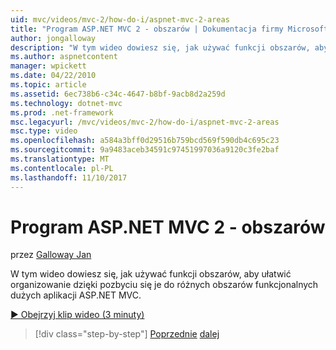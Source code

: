 ```yaml
---
uid: mvc/videos/mvc-2/how-do-i/aspnet-mvc-2-areas
title: "Program ASP.NET MVC 2 - obszarów | Dokumentacja firmy Microsoft"
author: jongalloway
description: "W tym wideo dowiesz się, jak używać funkcji obszarów, aby ułatwić organizowanie dużych aplikacji ASP.NET MVC dzięki pozbyciu się je do różnych funct..."
ms.author: aspnetcontent
manager: wpickett
ms.date: 04/22/2010
ms.topic: article
ms.assetid: 6ec738b6-c34c-4647-b8bf-9acb8d2a259d
ms.technology: dotnet-mvc
ms.prod: .net-framework
msc.legacyurl: /mvc/videos/mvc-2/how-do-i/aspnet-mvc-2-areas
msc.type: video
ms.openlocfilehash: a584a3bff0d29516b759bcd569f590db4c695c23
ms.sourcegitcommit: 9a9483aceb34591c97451997036a9120c3fe2baf
ms.translationtype: MT
ms.contentlocale: pl-PL
ms.lasthandoff: 11/10/2017
---
```

<a name="aspnet-mvc-2---areas"></a>Program ASP.NET MVC 2 - obszarów
====================
przez [Galloway Jan](https://github.com/jongalloway)

W tym wideo dowiesz się, jak używać funkcji obszarów, aby ułatwić organizowanie dzięki pozbyciu się je do różnych obszarów funkcjonalnych dużych aplikacji ASP.NET MVC.

[&#9654; Obejrzyj klip wideo (3 minuty)](https://channel9.msdn.com/Blogs/ASP-NET-Site-Videos/aspnet-mvc-2-areas)

>[!div class="step-by-step"]
[Poprzednie](mvc2-template-customization.md)
[dalej](aspnet-mvc-2-render-action.md)
